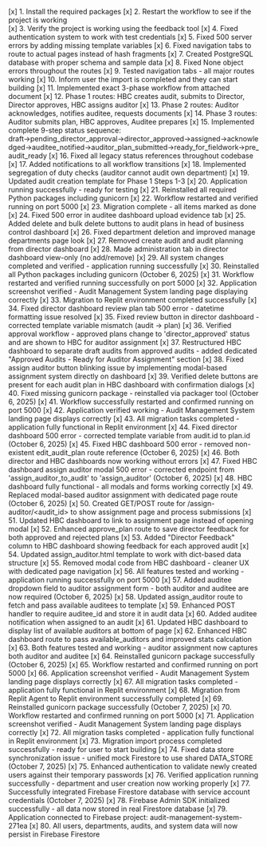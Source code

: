 [x] 1. Install the required packages
[x] 2. Restart the workflow to see if the project is working  
[x] 3. Verify the project is working using the feedback tool
[x] 4. Fixed authentication system to work with test credentials
[x] 5. Fixed 500 server errors by adding missing template variables
[x] 6. Fixed navigation tabs to route to actual pages instead of hash fragments
[x] 7. Created PostgreSQL database with proper schema and sample data
[x] 8. Fixed None object errors throughout the routes
[x] 9. Tested navigation tabs - all major routes working
[x] 10. Inform user the import is completed and they can start building
[x] 11. Implemented exact 3-phase workflow from attached document
[x] 12. Phase 1 routes: HBC creates audit, submits to Director, Director approves, HBC assigns auditor
[x] 13. Phase 2 routes: Auditor acknowledges, notifies auditee, requests documents
[x] 14. Phase 3 routes: Auditor submits plan, HBC approves, Auditee prepares
[x] 15. Implemented complete 9-step status sequence: draft→pending_director_approval→director_approved→assigned→acknowledged→auditee_notified→auditor_plan_submitted→ready_for_fieldwork→pre_audit_ready
[x] 16. Fixed all legacy status references throughout codebase
[x] 17. Added notifications to all workflow transitions
[x] 18. Implemented segregation of duty checks (auditor cannot audit own department)
[x] 19. Updated audit creation template for Phase 1 Steps 1-3
[x] 20. Application running successfully - ready for testing
[x] 21. Reinstalled all required Python packages including gunicorn
[x] 22. Workflow restarted and verified running on port 5000
[x] 23. Migration complete - all items marked as done
[x] 24. Fixed 500 error in auditee dashboard upload evidence tab
[x] 25. Added delete and bulk delete buttons to audit plans in head of business control dashboard
[x] 26. Fixed department deletion and improved manage departments page look
[x] 27. Removed create audit and audit planning from director dashboard
[x] 28. Made administration tab in director dashboard view-only (no add/remove)
[x] 29. All system changes completed and verified - application running successfully
[x] 30. Reinstalled all Python packages including gunicorn (October 6, 2025)
[x] 31. Workflow restarted and verified running successfully on port 5000
[x] 32. Application screenshot verified - Audit Management System landing page displaying correctly
[x] 33. Migration to Replit environment completed successfully
[x] 34. Fixed director dashboard review plan tab 500 error - datetime formatting issue resolved
[x] 35. Fixed review button in director dashboard - corrected template variable mismatch (audit → plan)
[x] 36. Verified approval workflow - approved plans change to 'director_approved' status and are shown to HBC for auditor assignment
[x] 37. Restructured HBC dashboard to separate draft audits from approved audits - added dedicated "Approved Audits - Ready for Auditor Assignment" section
[x] 38. Fixed assign auditor button blinking issue by implementing modal-based assignment system directly on dashboard
[x] 39. Verified delete buttons are present for each audit plan in HBC dashboard with confirmation dialogs
[x] 40. Fixed missing gunicorn package - reinstalled via packager tool (October 6, 2025)
[x] 41. Workflow successfully restarted and confirmed running on port 5000
[x] 42. Application verified working - Audit Management System landing page displays correctly
[x] 43. All migration tasks completed - application fully functional in Replit environment
[x] 44. Fixed director dashboard 500 error - corrected template variable from audit.id to plan.id (October 6, 2025)
[x] 45. Fixed HBC dashboard 500 error - removed non-existent edit_audit_plan route reference (October 6, 2025)
[x] 46. Both director and HBC dashboards now working without errors
[x] 47. Fixed HBC dashboard assign auditor modal 500 error - corrected endpoint from 'assign_auditor_to_audit' to 'assign_auditor' (October 6, 2025)
[x] 48. HBC dashboard fully functional - all modals and forms working correctly
[x] 49. Replaced modal-based auditor assignment with dedicated page route (October 6, 2025)
[x] 50. Created GET/POST route for /assign-auditor/<audit_id> to show assignment page and process submissions
[x] 51. Updated HBC dashboard to link to assignment page instead of opening modal
[x] 52. Enhanced approve_plan route to save director feedback for both approved and rejected plans
[x] 53. Added "Director Feedback" column to HBC dashboard showing feedback for each approved audit
[x] 54. Updated assign_auditor.html template to work with dict-based data structure
[x] 55. Removed modal code from HBC dashboard - cleaner UX with dedicated page navigation
[x] 56. All features tested and working - application running successfully on port 5000
[x] 57. Added auditee dropdown field to auditor assignment form - both auditor and auditee are now required (October 6, 2025)
[x] 58. Updated assign_auditor route to fetch and pass available auditees to template
[x] 59. Enhanced POST handler to require auditee_id and store it in audit data
[x] 60. Added auditee notification when assigned to an audit
[x] 61. Updated HBC dashboard to display list of available auditors at bottom of page
[x] 62. Enhanced HBC dashboard route to pass available_auditors and improved stats calculation
[x] 63. Both features tested and working - auditor assignment now captures both auditor and auditee
[x] 64. Reinstalled gunicorn package successfully (October 6, 2025)
[x] 65. Workflow restarted and confirmed running on port 5000
[x] 66. Application screenshot verified - Audit Management System landing page displays correctly
[x] 67. All migration tasks completed - application fully functional in Replit environment
[x] 68. Migration from Replit Agent to Replit environment successfully completed
[x] 69. Reinstalled gunicorn package successfully (October 7, 2025)
[x] 70. Workflow restarted and confirmed running on port 5000
[x] 71. Application screenshot verified - Audit Management System landing page displays correctly
[x] 72. All migration tasks completed - application fully functional in Replit environment
[x] 73. Migration import process completed successfully - ready for user to start building
[x] 74. Fixed data store synchronization issue - unified mock Firestore to use shared DATA_STORE (October 7, 2025)
[x] 75. Enhanced authentication to validate newly created users against their temporary passwords
[x] 76. Verified application running successfully - department and user creation now working properly
[x] 77. Successfully integrated Firebase Firestore database with service account credentials (October 7, 2025)
[x] 78. Firebase Admin SDK initialized successfully - all data now stored in real Firestore database
[x] 79. Application connected to Firebase project: audit-management-system-271ea
[x] 80. All users, departments, audits, and system data will now persist in Firebase Firestore
